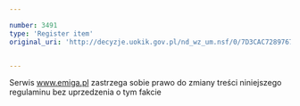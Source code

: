 ```yaml
---

number: 3491
type: 'Register item'
original_uri: 'http://decyzje.uokik.gov.pl/nd_wz_um.nsf/0/7D3CAC7289767DCAC1257A52003286BC?OpenDocument'


---
```


Serwis www.emiga.pl zastrzega sobie prawo do zmiany treści niniejszego regulaminu bez uprzedzenia o tym fakcie
